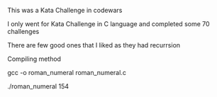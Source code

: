 This was a Kata Challenge in codewars

I only went for Kata Challenge in C language and completed some 70 challenges

There are few good ones that I liked as they had recurrsion

Compiling method

gcc -o roman_numeral roman_numeral.c

./roman_numeral 154


